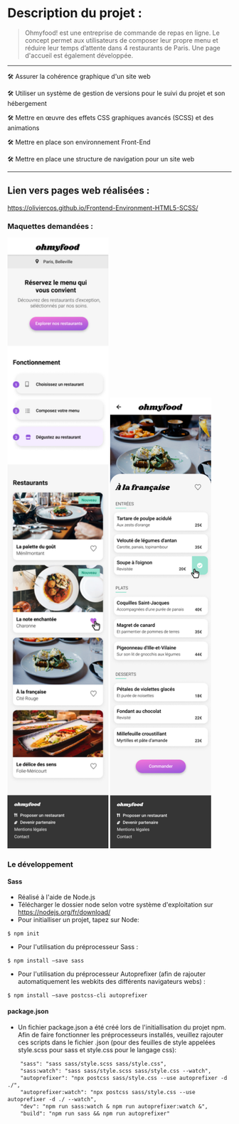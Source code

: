 # Description du projet :
 > Ohmyfood! est une entreprise de commande de repas en ligne. Le concept permet aux utilisateurs de composer leur propre menu et  réduire leur temps d’attente dans 4 restaurants de Paris. Une page d'accueil est également développée.

***

🛠️ Assurer la cohérence graphique d'un site web

🛠️ Utiliser un système de gestion de versions pour le suivi du projet et son hébergement

🛠️ Mettre en œuvre des effets CSS graphiques avancés (SCSS) et des animations

🛠️ Mettre en place son environnement Front-End

🛠️ Mettre en place une structure de navigation pour un site web


***


## Lien vers pages web réalisées : 
https://oliviercos.github.io/Frontend-Environment-HTML5-SCSS/

### Maquettes demandées : 

<img alt="Maquette de la page d'accueil demandée" width=45% src="Accueil.png"></img> <img alt="Maquette d'une des pages restaurant demandée" width=45% src="Menu.png"></img>

### Le développement
#### Sass

* Réalisé à l'aide de Node.js 
* Télécharger le dossier node selon votre système d'exploitation sur https://nodejs.org/fr/download/
* Pour initialliser un projet, tapez sur Node:
```
$ npm init
```
* Pour l'utilisation du préprocesseur Sass : 
```
$ npm install –save sass
```
* Pour l'utilisation du préprocesseur Autoprefixer (afin de rajouter automatiquement les webkits des différents navigateurs webs) : 
```
$ npm install –save postcss-cli autoprefixer
```
#### package.json

* Un fichier package.json a été créé lors de l'initiallisation du projet npm. Afin de faire fonctionner les préprocesseurs installés, veuillez rajouter ces scripts dans le fichier .json (pour des feuilles de style appelées style.scss pour sass et style.css pour le langage css):
```
    "sass": "sass sass/style.scss sass/style.css",
    "sass:watch": "sass sass/style.scss sass/style.css --watch",
    "autoprefixer": "npx postcss sass/style.css --use autoprefixer -d ./",
    "autoprefixer:watch": "npx postcss sass/style.css --use autoprefixer -d ./ --watch",
    "dev": "npm run sass:watch & npm run autoprefixer:watch &",
    "build": "npm run sass && npm run autoprefixer"
```
